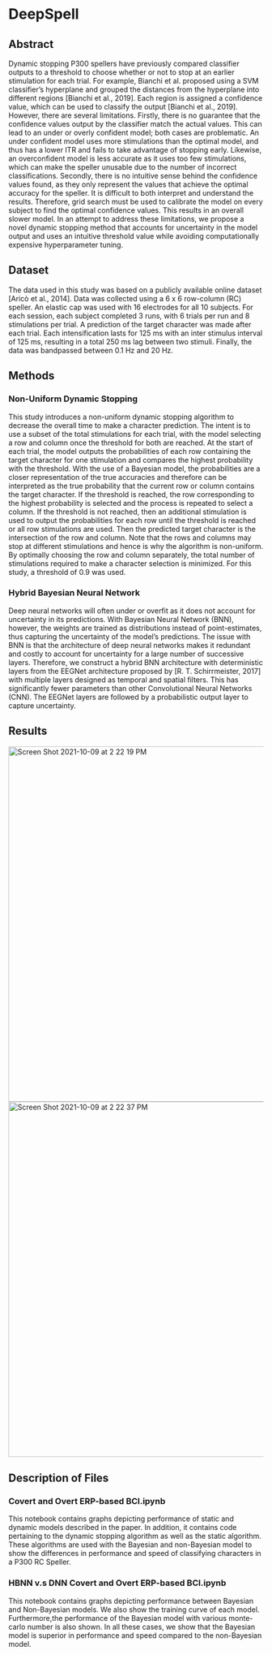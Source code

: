 # DeepSpell

## Abstract
Dynamic stopping P300 spellers have previously compared classifier outputs to a
threshold to choose whether or not to stop at an earlier stimulation for each trial. For
example, Bianchi et al. proposed using a SVM classifier’s hyperplane and grouped the
distances from the hyperplane into different regions [Bianchi et al., 2019]. Each region is
assigned a confidence value, which can be used to classify the output [Bianchi et al.,
2019]. However, there are several limitations. Firstly, there is no guarantee that the
confidence values output by the classifier match the actual values. This can lead to an
under or overly confident model; both cases are problematic. An under confident model
uses more stimulations than the optimal model, and thus has a lower ITR and fails to
take advantage of stopping early. Likewise, an overconfident model is less accurate as
it uses too few stimulations, which can make the speller unusable due to the number of
incorrect classifications. Secondly, there is no intuitive sense behind the confidence
values found, as they only represent the values that achieve the optimal accuracy for
the speller. It is difficult to both interpret and understand the results. Therefore, grid
search must be used to calibrate the model on every subject to find the optimal
confidence values. This results in an overall slower model. In an attempt to address
these limitations, we propose a novel dynamic stopping method that accounts for
uncertainty in the model output and uses an intuitive threshold value while avoiding
computationally expensive hyperparameter tuning.

## Dataset
The data used in this study was based on a publicly available online dataset [Aricò et
al., 2014]. Data was collected using a 6 x 6 row-column (RC) speller. An elastic cap was
used with 16 electrodes for all 10 subjects. For each session, each subject completed 3
runs, with 6 trials per run and 8 stimulations per trial. A prediction of the target character was made after each trial. Each intensification lasts for 125 ms with an inter stimulus interval of 125 ms, resulting in a total 250 ms lag between two stimuli. Finally, the data was bandpassed between 0.1 Hz and 20 Hz.

## Methods

### Non-Uniform Dynamic Stopping
This study introduces a non-uniform dynamic stopping
algorithm to decrease the overall time to make a character prediction. The intent is to
use a subset of the total stimulations for each trial, with the model selecting a row and
column once the threshold for both are reached. At the start of each trial, the model
outputs the probabilities of each row containing the target character for one stimulation
and compares the highest probability with the threshold. With the use of a Bayesian
model, the probabilities are a closer representation of the true accuracies and therefore
can be interpreted as the true probability that the current row or column contains the
target character. If the threshold is reached, the row corresponding to the highest
probability is selected and the process is repeated to select a column. If the threshold is
not reached, then an additional stimulation is used to output the probabilities for each
row until the threshold is reached or all row stimulations are used. Then the predicted
target character is the intersection of the row and column. Note that the rows and
columns may stop at different stimulations and hence is why the algorithm is
non-uniform. By optimally choosing the row and column separately, the total number of
stimulations required to make a character selection is minimized. For this study, a
threshold of 0.9 was used.

### Hybrid Bayesian Neural Network
Deep neural networks will often under or overfit as it
does not account for uncertainty in its predictions. With Bayesian Neural Network
(BNN), however, the weights are trained as distributions instead of point-estimates, thus
capturing the uncertainty of the model’s predictions. The issue with BNN is that the
architecture of deep neural networks makes it redundant and costly to account for
uncertainty for a large number of successive layers. Therefore, we construct a hybrid
BNN architecture with deterministic layers from the EEGNet architecture proposed by
[R. T. Schirrmeister, 2017] with multiple layers designed as temporal and spatial filters.
This has significantly fewer parameters than other Convolutional Neural Networks
(CNN). The EEGNet layers are followed by a probabilistic output layer to capture
uncertainty.

## Results
<img width="700" alt="Screen Shot 2021-10-09 at 2 22 19 PM" src="https://user-images.githubusercontent.com/45252772/136674088-4f17595c-1360-4d4b-8b93-4a94c558d017.png">
<img width="700" alt="Screen Shot 2021-10-09 at 2 22 37 PM" src="https://user-images.githubusercontent.com/45252772/136674097-9754ea12-7bb7-49bd-93b5-f465917259aa.png">

## Description of Files

### Covert and Overt ERP-based BCI.ipynb

This notebook contains graphs depicting performance of static and dynamic models described in the paper. In addition, it contains code pertaining to the dynamic stopping algorithm as well as the static algorithm. These algorithms are used with the Bayesian and non-Bayesian model to show the differences in performance and speed of classifying characters in a P300 RC Speller. 

### HBNN v.s DNN Covert and Overt ERP-based BCI.ipynb

This notebook contains graphs depicting performance between Bayesian and Non-Bayesian models. We also show the training curve of each model. Furthermore,the performance of the Bayesian model with various monte-carlo number is also shown. In all these cases, we show that the Bayesian model is superior in performance and speed compared to the non-Bayesian model.

